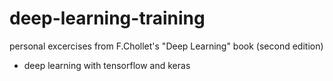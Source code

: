 # deep-learning-training

personal excercises from F.Chollet's "Deep Learning" book (second edition)

- deep learning with tensorflow and keras